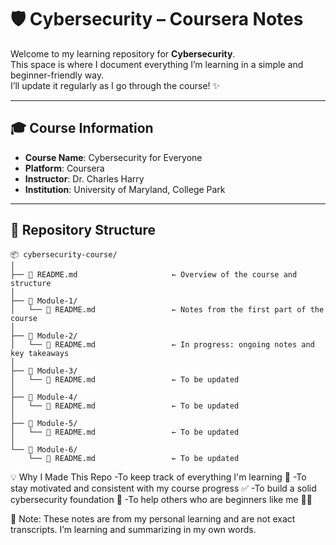 # 🛡️ Cybersecurity – Coursera Notes

Welcome to my learning repository for **Cybersecurity**.  
This space is where I document everything I’m learning in a simple and beginner-friendly way.  
I’ll update it regularly as I go through the course! ✨

---

## 🎓 Course Information

- **Course Name**: Cybersecurity for Everyone  
- **Platform**: Coursera  
- **Instructor**: Dr. Charles Harry  
- **Institution**: University of Maryland, College Park

---

## 📁 Repository Structure

```text
📦 cybersecurity-course/
│
├── 📄 README.md                     ← Overview of the course and structure
│
├── 📁 Module-1/
│   └── 📄 README.md                 ← Notes from the first part of the course
│
├── 📁 Module-2/
│   └── 📄 README.md                 ← In progress: ongoing notes and key takeaways
│
├── 📁 Module-3/
│   └── 📄 README.md                 ← To be updated
│
├── 📁 Module-4/
│   └── 📄 README.md                 ← To be updated
│
├── 📁 Module-5/
│   └── 📄 README.md                 ← To be updated
│
└── 📁 Module-6/
    └── 📄 README.md                 ← To be updated
```
💡 Why I Made This Repo
-To keep track of everything I'm learning 📒
-To stay motivated and consistent with my course progress ✅
-To build a solid cybersecurity foundation 🔐
-To help others who are beginners like me 👩‍💻

📌 Note: These notes are from my personal learning and are not exact transcripts. I’m learning and summarizing in my own words.

